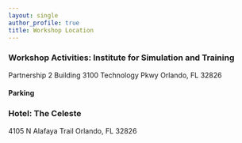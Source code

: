 ```yaml
---
layout: single
author_profile: true
title: Workshop Location
---
```



### Workshop Activities: Institute for Simulation and Training

Partnership 2 Building
3100 Technology Pkwy
Orlando, FL 32826


#### Parking


### Hotel: The Celeste


4105 N Alafaya Trail 
Orlando, FL 32826
